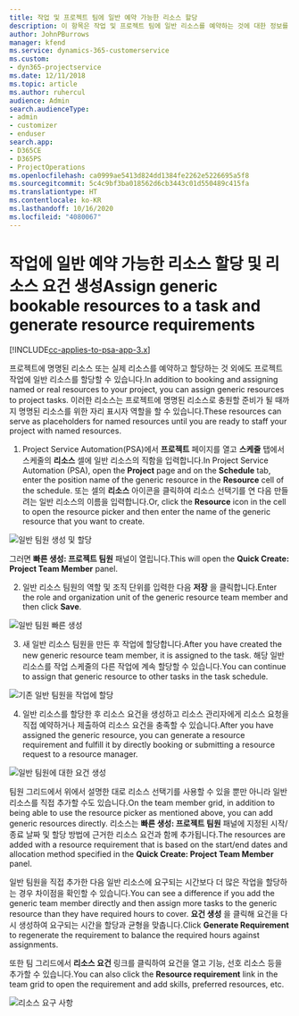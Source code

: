```yaml
---
title: 작업 및 프로젝트 팀에 일반 예약 가능한 리소스 할당
description: 이 항목은 작업 및 프로젝트 팀에 일반 리소스를 예약하는 것에 대한 정보를 제공합니다.
author: JohnPBurrows
manager: kfend
ms.service: dynamics-365-customerservice
ms.custom:
- dyn365-projectservice
ms.date: 12/11/2018
ms.topic: article
ms.author: ruhercul
audience: Admin
search.audienceType:
- admin
- customizer
- enduser
search.app:
- D365CE
- D365PS
- ProjectOperations
ms.openlocfilehash: ca0999ae5413d824dd1384fe2262e5226695a5f8
ms.sourcegitcommit: 5c4c9bf3ba018562d6cb3443c01d550489c415fa
ms.translationtype: HT
ms.contentlocale: ko-KR
ms.lasthandoff: 10/16/2020
ms.locfileid: "4080067"
---
```

# <a name="assign-generic-bookable-resources-to-a-task-and-generate-resource-requirements"></a><span data-ttu-id="d9241-103">작업에 일반 예약 가능한 리소스 할당 및 리소스 요건 생성</span><span class="sxs-lookup"><span data-stu-id="d9241-103">Assign generic bookable resources to a task and generate resource requirements</span></span> 

[!INCLUDE[cc-applies-to-psa-app-3.x](../includes/cc-applies-to-psa-app-3x.md)]

<span data-ttu-id="d9241-104">프로젝트에 명명된 리소스 또는 실제 리소스를 예약하고 할당하는 것 외에도 프로젝트 작업에 일반 리소스를 할당할 수 있습니다.</span><span class="sxs-lookup"><span data-stu-id="d9241-104">In addition to booking and assigning named or real resources to your project, you can assign generic resources to project tasks.</span></span> <span data-ttu-id="d9241-105">이러한 리소스는 프로젝트에 명명된 리소스로 충원할 준비가 될 때까지 명명된 리소스를 위한 자리 표시자 역할을 할 수 있습니다.</span><span class="sxs-lookup"><span data-stu-id="d9241-105">These resources can serve as placeholders for named resources until you are ready to staff your project with named resources.</span></span> 

1. <span data-ttu-id="d9241-106">Project Service Automation(PSA)에서 **프로젝트** 페이지를 열고 **스케줄** 탭에서 스케줄의 **리소스** 셀에 일반 리소스의 직함을 입력합니다.</span><span class="sxs-lookup"><span data-stu-id="d9241-106">In Project Service Automation (PSA), open the **Project** page and on the **Schedule** tab, enter the position name of the generic resource in the **Resource** cell of the schedule.</span></span> <span data-ttu-id="d9241-107">또는 셀의 **리소스** 아이콘을 클릭하여 리소스 선택기를 연 다음 만들려는 일반 리소스의 이름을 입력합니다.</span><span class="sxs-lookup"><span data-stu-id="d9241-107">Or, click the **Resource** icon in the cell to open the resource picker and then enter the name of the generic resource that you want to create.</span></span>

![일반 팀원 생성 및 할당](media/RM-how-to-9.png)

<span data-ttu-id="d9241-109">그러면 **빠른 생성: 프로젝트 팀원** 패널이 열립니다.</span><span class="sxs-lookup"><span data-stu-id="d9241-109">This will open the **Quick Create: Project Team Member** panel.</span></span> 

2. <span data-ttu-id="d9241-110">일반 리소스 팀원의 역할 및 조직 단위를 입력한 다음 **저장** 을 클릭합니다.</span><span class="sxs-lookup"><span data-stu-id="d9241-110">Enter the role and organization unit of the generic resource team member and then click **Save**.</span></span>

![일반 팀원 빠른 생성](media/RM-how-to-10.png)

3. <span data-ttu-id="d9241-112">새 일반 리소스 팀원을 만든 후 작업에 할당합니다.</span><span class="sxs-lookup"><span data-stu-id="d9241-112">After you have created the new generic resource team member, it is assigned to the task.</span></span> <span data-ttu-id="d9241-113">해당 일반 리소스를 작업 스케줄의 다른 작업에 계속 할당할 수 있습니다.</span><span class="sxs-lookup"><span data-stu-id="d9241-113">You can continue to assign that generic resource to other tasks in the task schedule.</span></span>

![기존 일반 팀원을 작업에 할당](media/RM-how-to-11.png)

4. <span data-ttu-id="d9241-115">일반 리소스를 할당한 후 리소스 요건을 생성하고 리소스 관리자에게 리소스 요청을 직접 예약하거나 제출하여 리소스 요건을 충족할 수 있습니다.</span><span class="sxs-lookup"><span data-stu-id="d9241-115">After you have assigned the generic resource, you can generate a resource requirement and fulfill it by directly booking or submitting a resource request to a resource manager.</span></span>

![일반 팀원에 대한 요건 생성](media/RM-how-to-12.png)

<span data-ttu-id="d9241-117">팀원 그리드에서 위에서 설명한 대로 리소스 선택기를 사용할 수 있을 뿐만 아니라 일반 리소스를 직접 추가할 수도 있습니다.</span><span class="sxs-lookup"><span data-stu-id="d9241-117">On the team member grid, in addition to being able to use the resource picker as mentioned above, you can add generic resources directly.</span></span> <span data-ttu-id="d9241-118">리소스는 **빠른 생성: 프로젝트 팀원** 패널에 지정된 시작/종료 날짜 및 할당 방법에 근거한 리소스 요건과 함께 추가됩니다.</span><span class="sxs-lookup"><span data-stu-id="d9241-118">The resources are added with a resource requirement that is based on the start/end dates and allocation method specified in the **Quick Create: Project Team Member** panel.</span></span>

<span data-ttu-id="d9241-119">일반 팀원을 직접 추가한 다음 일반 리소스에 요구되는 시간보다 더 많은 작업을 할당하는 경우 차이점을 확인할 수 있습니다.</span><span class="sxs-lookup"><span data-stu-id="d9241-119">You can see a difference if you add the generic team member directly and then assign more tasks to the generic resource than they have required hours to cover.</span></span> <span data-ttu-id="d9241-120">**요건 생성** 을 클릭해 요건을 다시 생성하여 요구되는 시간을 할당과 균형을 맞춥니다.</span><span class="sxs-lookup"><span data-stu-id="d9241-120">Click **Generate Requirement** to regenerate the requirement to balance the required hours against assignments.</span></span>

<span data-ttu-id="d9241-121">또한 팀 그리드에서 **리소스 요건** 링크를 클릭하여 요건을 열고 기능, 선호 리소스 등을 추가할 수 있습니다.</span><span class="sxs-lookup"><span data-stu-id="d9241-121">You can also click the **Resource requirement** link in the team grid to open the requirement and add skills, preferred resources, etc.</span></span>

![리소스 요구 사항](media/RM-how-to-13.png)


